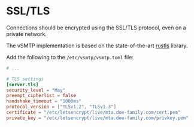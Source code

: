 # SSL/TLS

Connections should be encrypted using the SSL/TLS protocol, even on a private network.

The vSMTP implementation is based on the state-of-the-art [rustls](https://docs.rs/rustls/latest/rustls) library.

Add the following to the `/etc/vsmtp/vsmtp.toml` file:

```toml
# ...

# TLS settings
[server.tls]
security_level = "May"
preempt_cipherlist = false
handshake_timeout = "1000ms"
protocol_version = ["TLSv1.2", "TLSv1.3"]
certificate = "/etc/letsencrypt/live/mta.doe-family.com/cert.pem"
private_key = "/etc/letsencrypt/live/mta.doe-family.com/privkey.pem"
```
